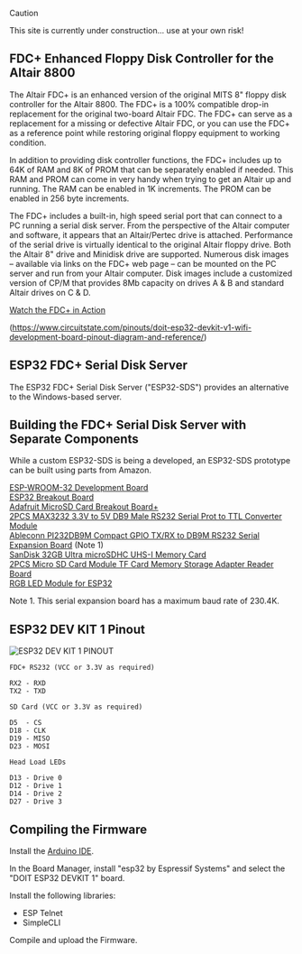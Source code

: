 > [!CAUTION]
> This site is currently under construction... use at your own risk!

## FDC+ Enhanced Floppy Disk Controller for the Altair 8800

The Altair FDC+ is an enhanced version of the original MITS 8" floppy disk controller for the Altair 8800. The FDC+ is a 100% compatible drop-in replacement for the original two-board Altair FDC. The FDC+ can serve as a replacement for a missing or defective Altair FDC, or you can use the FDC+ as a reference point while restoring original floppy equipment to working condition.

In addition to providing disk controller functions, the FDC+ includes up to 64K of RAM and 8K of PROM that can be separately enabled if needed. This RAM and PROM can come in very handy when trying to get an Altair up and running. The RAM can be enabled in 1K increments. The PROM can be enabled in 256 byte increments.

The FDC+ includes a built-in, high speed serial port that can connect to a PC running a serial disk server. From the perspective of the Altair computer and software, it appears that an Altair/Pertec drive is attached. Performance of the serial drive is virtually identical to the original Altair floppy drive. Both the Altair 8" drive and Minidisk drive are supported. Numerous disk images – available via links on the FDC+ web page – can be mounted on the PC server and run from your Altair computer. Disk images include a customized version of CP/M that provides 8Mb capacity on drives A & B and standard Altair drives on C & D.

[Watch the FDC+ in Action](https://youtu.be/1U013-9eB1A)

(https://www.circuitstate.com/pinouts/doit-esp32-devkit-v1-wifi-development-board-pinout-diagram-and-reference/)

## ESP32 FDC+ Serial Disk Server

The ESP32 FDC+ Serial Disk Server ("ESP32-SDS") provides an alternative to the Windows-based server.

## Building the FDC+ Serial Disk Server with Separate Components

While a custom ESP32-SDS is being a developed, an ESP32-SDS prototype can be built using parts from Amazon.

[ESP-WROOM-32 Development Board](https://www.amazon.com/dp/B07WCG1PLV)  
[ESP32 Breakout Board](https://www.amazon.com/dp/B0BNQ85GF3)  
[Adafruit MicroSD Card Breakout Board+](https://www.amazon.com/dp/B00NAY2NAI)  
[2PCS MAX3232 3.3V to 5V DB9 Male RS232 Serial Prot to TTL Converter Module](https://www.amazon.com/dp/B07LBDZ9WG)  
[Ableconn PI232DB9M Compact GPIO TX/RX to DB9M RS232 Serial Expansion Board](https://www.amazon.com/dp/B00WPBXDJC) (Note 1)  
[SanDisk 32GB Ultra microSDHC UHS-I Memory Card](https://www.amazon.com/dp/B073JWXGNT)  
[2PCS Micro SD Card Module TF Card Memory Storage Adapter Reader Board](https://www.amazon.com/dp/B08C4WY2WR)  
[RGB LED Module for ESP32](https://www.amazon.com/dp/B0BXKMGSG6)  

Note 1. This serial expansion board has a maximum baud rate of 230.4K.

## ESP32 DEV KIT 1 Pinout

![ESP32 DEV KIT 1 PINOUT](https://mischianti.org/wp-content/uploads/2020/11/ESP32-DOIT-DEV-KIT-v1-pinout-mischianti.png)

```
FDC+ RS232 (VCC or 3.3V as required)

RX2 - RXD
TX2 - TXD

SD Card (VCC or 3.3V as required)

D5  - CS
D18 - CLK
D19 - MISO
D23 - MOSI

Head Load LEDs

D13 - Drive 0
D12 - Drive 1
D14 - Drive 2
D27 - Drive 3
```

## Compiling the Firmware

Install the [Arduino IDE](https://www.arduino.cc/en/software).

In the Board Manager, install "esp32 by Espressif Systems" and select the "DOIT ESP32 DEVKIT 1" board.

Install the following libraries:

* ESP Telnet
* SimpleCLI

Compile and upload the Firmware.


